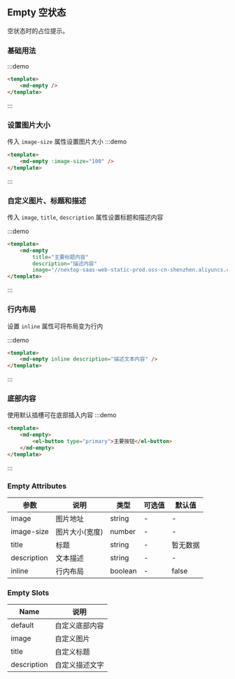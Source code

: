 <!--
 * @Author: 陈建中
 * @Date: 2021-07-15 15:49:14
 * @LastEditTime: 2021-08-26 14:41:29
 * @LastEditors: 蔡远程
-->
## Empty 空状态
空状态时的占位提示。

### 基础用法
:::demo

```html
<template>
    <md-empty />
</template>
```
:::

### 设置图片大小
传入 `image-size` 属性设置图片大小
:::demo

```html
<template>
    <md-empty :image-size="100" />
</template>
```
:::

### 自定义图片、标题和描述
传入 `image`, `title`, `description` 属性设置标题和描述内容

:::demo

```html
<template>
    <md-empty
        title="主要标题内容"
        description="描述内容"
        image="//nextop-saas-web-static-prod.oss-cn-shenzhen.aliyuncs.com/nextop-erp-micro/saas/empty/empty-log.svg" />
</template>
```
:::

### 行内布局
设置 `inline` 属性可将布局变为行内

:::demo

```html
<template>
    <md-empty inline description="描述文本内容" />
</template>
```
:::

### 底部内容
使用默认插槽可在底部插入内容
:::demo

```html
<template>
    <md-empty>
        <el-button type="primary">主要按钮</el-button>
    </md-empty>
</template>
```
:::

### Empty Attributes
| 参数 | 说明 | 类型 |可选值| 默认值 |
|  ----  | ----  |---- | ---| ---- |
| image | 图片地址 | string| - | - |
| image-size | 图片大小(宽度) | number| - | - |
| title | 标题 | string| - | 暂无数据 |
| description | 文本描述 | string| - | - |
| inline | 行内布局 | boolean| - | false |

### Empty Slots
| Name | 说明 |
|  ----  | ---- |
| default | 自定义底部内容 |
| image | 自定义图片 |
| title | 自定义标题 |
| description | 自定义描述文字 |